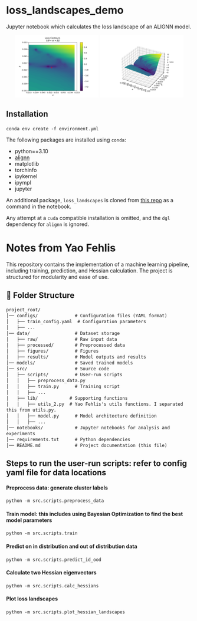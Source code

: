 # loss_landscapes_demo

Jupyter notebook which calculates the loss landscape of an ALIGNN model.

<div align="center">
<img src="loss_contours.png" width="45%"/>

<img src="loss_surface.png" width="45%"/>
</div>

## Installation

`conda env create -f environment.yml`

The following packages are installed using `conda`:
- python==3.10
- [alignn](https://github.com/usnistgov/alignn)
- matplotlib
- torchinfo
- ipykernel
- ipympl
- jupyter


An additional package, `loss_landscapes` is cloned from [this repo](https://github.com/marcellodebernardi/loss-landscapes) as a command in the notebook.

Any attempt at a `cuda` compatible installation is omitted, and the `dgl` dependency for `alignn` is ignored.

# Notes from Yao Fehlis

This repository contains the implementation of a machine learning pipeline, including training, prediction, and Hessian calculation. The project is structured for modularity and ease of use.

## 📂 Folder Structure
```
project_root/
│── configs/              # Configuration files (YAML format)
│   ├── train_config.yaml  # Configuration parameters
│   ├── ...
│── data/                 # Dataset storage
│   ├── raw/              # Raw input data
│   ├── processed/        # Preprocessed data
│   ├── figures/          # Figures
│   ├── results/          # Model outputs and results
│── models/               # Saved trained models
│── src/                  # Source code
│   ├── scripts/          # User-run scripts
│   │   ├── preprocess_data.py      
│   │   ├── train.py      # Training script
│   │   ├── ...
│   ├── lib/            # Supporting functions
│   │   ├── utils_2.py  # Yao Fehlis's utils functions. I separated this from utils.py.
│   │   ├── model.py      # Model architecture definition
│   │   ├── ...
│── notebooks/            # Jupyter notebooks for analysis and experiments
│── requirements.txt      # Python dependencies
│── README.md             # Project documentation (this file)

```

## Steps to run the user-run scripts: refer to config yaml file for data locations

#### Preprocess data: generate cluster labels
```
python -m src.scripts.preprocess_data
```
#### Train model: this includes using Bayesian Optimization to find the best model parameters
```
python -m src.scripts.train
```
#### Predict on in distribution and out of distribution data
```
python -m src.scripts.predict_id_ood
```
#### Calculate two Hessian eigenvectors
```
python -m src.scripts.calc_hessians
```
#### Plot loss landscapes
```
python -m src.scripts.plot_hessian_landscapes
```
